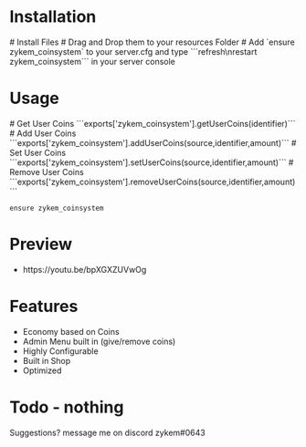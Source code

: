 
<h1>Installation</h1>
# Install Files
# Drag and Drop them to your resources Folder
# Add `ensure zykem_coinsystem` to your server.cfg and type ```refresh\nrestart zykem_coinsystem``` in your server console

<h1>Usage</h1>
# Get User Coins
```exports['zykem_coinsystem'].getUserCoins(identifier)```
# Add User Coins
```exports['zykem_coinsystem'].addUserCoins(source,identifier,amount)```
# Set User Coins
```exports['zykem_coinsystem'].setUserCoins(source,identifier,amount)```
# Remove User Coins
```exports['zykem_coinsystem'].removeUserCoins(source,identifier,amount)```

```ensure zykem_coinsystem```

<h1>Preview</h1>
<ul>
  <li>https://youtu.be/bpXGXZUVwOg</li>
</ul>

<h1>Features</h1>
<ul>
    <li>Economy based on Coins</b></li>
    <li>Admin Menu built in (give/remove coins)</b></li>
    <li>Highly Configurable</li>
    <li>Built in Shop</li>
    <li>Optimized</li>

</ul>

<h1>Todo - nothing</h1>
 Suggestions? message me on discord zykem#0643

